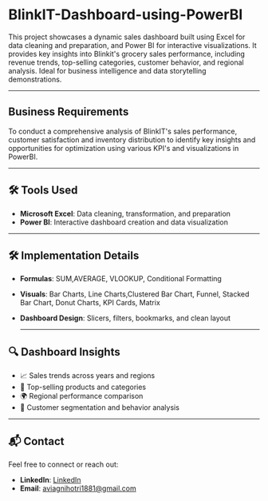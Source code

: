 # BlinkIT-Dashboard-using-PowerBI

This project showcases a dynamic sales dashboard built using Excel for data cleaning and preparation, and Power BI for interactive visualizations. It provides key insights into Blinkit's grocery sales performance, including revenue trends, top-selling categories, customer behavior, and regional analysis. Ideal for business intelligence and data storytelling demonstrations.

---
## Business Requirements

To conduct a comprehensive analysis of BlinkIT's sales performance, customer satisfaction and inventory distribution to identify key insights and opportunities for optimization using various KPI's and visualizations in PowerBI.

---

## 🛠️ Tools Used

- **Microsoft Excel**: Data cleaning, transformation, and preparation
- **Power BI**: Interactive dashboard creation and data visualization

---

## 🛠️ Implementation Details

- **Formulas**: SUM,AVERAGE, VLOOKUP, Conditional Formatting
- **Visuals**: Bar Charts, Line Charts,Clustered Bar Chart, Funnel, Stacked Bar Chart, Donut Charts, KPI Cards, Matrix
- **Dashboard Design**: Slicers, filters, bookmarks, and clean layout

  ---

## 🔍 Dashboard Insights

- 📈 Sales trends across years and regions
- 🛒 Top-selling products and categories
- 🌍 Regional performance comparison
- 👥 Customer segmentation and behavior analysis

---


## 📬 Contact

Feel free to connect or reach out:

- **LinkedIn**: [ LinkedIn ](https://www.linkedin.com/in/aviral-agnihotri-3294a519b/)
- **Email**: aviagnihotri1881@gmail.com

